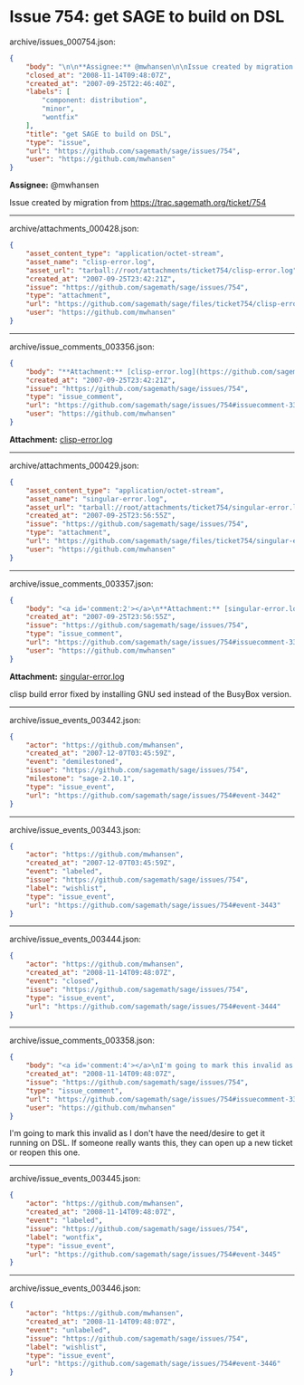 # Issue 754: get SAGE to build on DSL

archive/issues_000754.json:
```json
{
    "body": "\n\n**Assignee:** @mwhansen\n\nIssue created by migration from https://trac.sagemath.org/ticket/754\n\n",
    "closed_at": "2008-11-14T09:48:07Z",
    "created_at": "2007-09-25T22:46:40Z",
    "labels": [
        "component: distribution",
        "minor",
        "wontfix"
    ],
    "title": "get SAGE to build on DSL",
    "type": "issue",
    "url": "https://github.com/sagemath/sage/issues/754",
    "user": "https://github.com/mwhansen"
}
```


**Assignee:** @mwhansen

Issue created by migration from https://trac.sagemath.org/ticket/754





---

archive/attachments_000428.json:
```json
{
    "asset_content_type": "application/octet-stream",
    "asset_name": "clisp-error.log",
    "asset_url": "tarball://root/attachments/ticket754/clisp-error.log",
    "created_at": "2007-09-25T23:42:21Z",
    "issue": "https://github.com/sagemath/sage/issues/754",
    "type": "attachment",
    "url": "https://github.com/sagemath/sage/files/ticket754/clisp-error.log",
    "user": "https://github.com/mwhansen"
}
```



---

archive/issue_comments_003356.json:
```json
{
    "body": "**Attachment:** [clisp-error.log](https://github.com/sagemath/sage/files/ticket754/clisp-error.log)",
    "created_at": "2007-09-25T23:42:21Z",
    "issue": "https://github.com/sagemath/sage/issues/754",
    "type": "issue_comment",
    "url": "https://github.com/sagemath/sage/issues/754#issuecomment-3356",
    "user": "https://github.com/mwhansen"
}
```

**Attachment:** [clisp-error.log](https://github.com/sagemath/sage/files/ticket754/clisp-error.log)



---

archive/attachments_000429.json:
```json
{
    "asset_content_type": "application/octet-stream",
    "asset_name": "singular-error.log",
    "asset_url": "tarball://root/attachments/ticket754/singular-error.log",
    "created_at": "2007-09-25T23:56:55Z",
    "issue": "https://github.com/sagemath/sage/issues/754",
    "type": "attachment",
    "url": "https://github.com/sagemath/sage/files/ticket754/singular-error.log",
    "user": "https://github.com/mwhansen"
}
```



---

archive/issue_comments_003357.json:
```json
{
    "body": "<a id='comment:2'></a>\n**Attachment:** [singular-error.log](https://github.com/sagemath/sage/files/ticket754/singular-error.log)\n\nclisp build error fixed by installing GNU sed instead of the BusyBox version.",
    "created_at": "2007-09-25T23:56:55Z",
    "issue": "https://github.com/sagemath/sage/issues/754",
    "type": "issue_comment",
    "url": "https://github.com/sagemath/sage/issues/754#issuecomment-3357",
    "user": "https://github.com/mwhansen"
}
```

<a id='comment:2'></a>
**Attachment:** [singular-error.log](https://github.com/sagemath/sage/files/ticket754/singular-error.log)

clisp build error fixed by installing GNU sed instead of the BusyBox version.



---

archive/issue_events_003442.json:
```json
{
    "actor": "https://github.com/mwhansen",
    "created_at": "2007-12-07T03:45:59Z",
    "event": "demilestoned",
    "issue": "https://github.com/sagemath/sage/issues/754",
    "milestone": "sage-2.10.1",
    "type": "issue_event",
    "url": "https://github.com/sagemath/sage/issues/754#event-3442"
}
```



---

archive/issue_events_003443.json:
```json
{
    "actor": "https://github.com/mwhansen",
    "created_at": "2007-12-07T03:45:59Z",
    "event": "labeled",
    "issue": "https://github.com/sagemath/sage/issues/754",
    "label": "wishlist",
    "type": "issue_event",
    "url": "https://github.com/sagemath/sage/issues/754#event-3443"
}
```



---

archive/issue_events_003444.json:
```json
{
    "actor": "https://github.com/mwhansen",
    "created_at": "2008-11-14T09:48:07Z",
    "event": "closed",
    "issue": "https://github.com/sagemath/sage/issues/754",
    "type": "issue_event",
    "url": "https://github.com/sagemath/sage/issues/754#event-3444"
}
```



---

archive/issue_comments_003358.json:
```json
{
    "body": "<a id='comment:4'></a>\nI'm going to mark this invalid as I don't have the need/desire to get it running on DSL.  If someone really wants this, they can open up a new ticket or reopen this one.",
    "created_at": "2008-11-14T09:48:07Z",
    "issue": "https://github.com/sagemath/sage/issues/754",
    "type": "issue_comment",
    "url": "https://github.com/sagemath/sage/issues/754#issuecomment-3358",
    "user": "https://github.com/mwhansen"
}
```

<a id='comment:4'></a>
I'm going to mark this invalid as I don't have the need/desire to get it running on DSL.  If someone really wants this, they can open up a new ticket or reopen this one.



---

archive/issue_events_003445.json:
```json
{
    "actor": "https://github.com/mwhansen",
    "created_at": "2008-11-14T09:48:07Z",
    "event": "labeled",
    "issue": "https://github.com/sagemath/sage/issues/754",
    "label": "wontfix",
    "type": "issue_event",
    "url": "https://github.com/sagemath/sage/issues/754#event-3445"
}
```



---

archive/issue_events_003446.json:
```json
{
    "actor": "https://github.com/mwhansen",
    "created_at": "2008-11-14T09:48:07Z",
    "event": "unlabeled",
    "issue": "https://github.com/sagemath/sage/issues/754",
    "label": "wishlist",
    "type": "issue_event",
    "url": "https://github.com/sagemath/sage/issues/754#event-3446"
}
```
